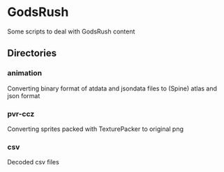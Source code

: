 # GodsRush

Some scripts to deal with GodsRush content

## Directories

### animation

Converting binary format of atdata and jsondata files to (Spine) atlas and json format

### pvr-ccz

Converting sprites packed with TexturePacker to original png

### csv

Decoded csv files